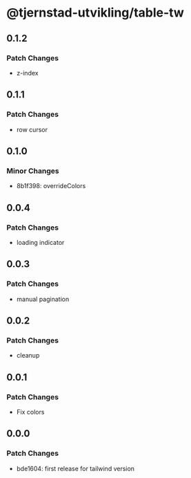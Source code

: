 # @tjernstad-utvikling/table-tw

## 0.1.2

### Patch Changes

- z-index

## 0.1.1

### Patch Changes

- row cursor

## 0.1.0

### Minor Changes

- 8b1f398: overrideColors

## 0.0.4

### Patch Changes

- loading indicator

## 0.0.3

### Patch Changes

- manual pagination

## 0.0.2

### Patch Changes

- cleanup

## 0.0.1

### Patch Changes

- Fix colors

## 0.0.0

### Patch Changes

- bde1604: first release for tailwind version
